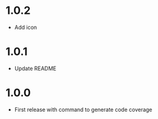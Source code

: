 # 1.0.2

- Add icon

# 1.0.1

- Update README

# 1.0.0

- First release with command to generate code coverage